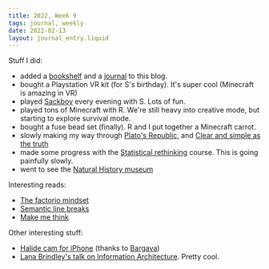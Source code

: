 ```yaml
---
title: 2022, Week 9
tags: journal, weekly
date: 2022-02-13
layout: journal_entry.liquid
---
```

Stuff I did:

* added a [bookshelf](/bookshelf) and a [journal](/journal) to this blog.
* bought a Playstation VR kit (for S's birthday). It's super cool (Minecraft is amazing in VR)
* played [Sackboy](https://www.playstation.com/en-se/games/sackboy-a-big-adventure/) every evening with S. Lots of fun.
* played tons of Minecraft with R. We're still heavy into creative mode, but starting to explore survival mode.
* bought a fuse bead set (finally). R and I put together a Minecraft carrot.
* slowly making my way through [Plato's Republic](https://www.amazon.com/Republic-Oxford-Worlds-Classics-Plato/dp/0199535760/), and [Clear and simple as the truth](https://www.amazon.com/Clear-Simple-Truth-Writing-Classic/dp/0691147434/)
* made some progress with the [Statistical rethinking](https://github.com/ivaturi/statistical-rethinking-2022) course. This is going painfully slowly.
* went to see the [Natural History museum](https://www.gnm.se/)

Interesting reads:

* [The factorio mindset](https://www.thediff.co/p/the-factorio-mindset)
* [Semantic line breaks](https://sembr.org/)
* [Make me think](https://ralphammer.com/make-me-think/)


Other interesting stuff:

* [Halide cam for iPhone](https://halide.cam/) (thanks to [Bargava](https://www.bargava.com))
* [Lana Brindley's talk on Information Architecture](https://www.youtube.com/watch?v=Gm-0IIvWLmE). Pretty cool.
